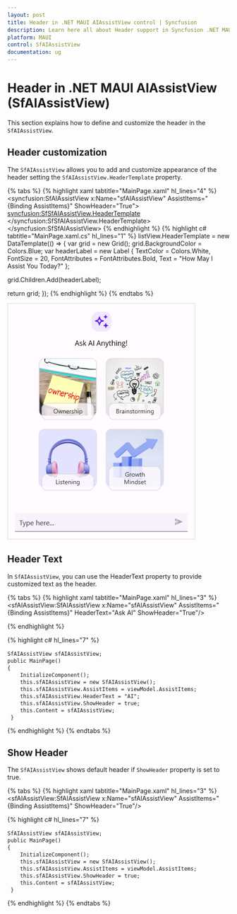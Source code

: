 ```yaml
---
layout: post
title: Header in .NET MAUI AIAssistView control | Syncfusion
description: Learn here all about Header support in Syncfusion .NET MAUI AIAssistView (SfAIAssistView) control and more.
platform: MAUI
control: SfAIAssistView
documentation: ug
---
```


# Header in .NET MAUI AIAssistView (SfAIAssistView)

This section explains how to define and customize the header in the `SfAIAssistView`.

## Header customization

The `SfAIAssistView` allows you to add and customize appearance of the header setting the `SfAIAssistView.HeaderTemplate` property.

{% tabs %}
{% highlight xaml tabtitle="MainPage.xaml" hl_lines="4" %}
    <syncfusion:SfAIAssistView x:Name="sfAIAssistView"
                               AssistItems="{Binding AssistItems}"
                               ShowHeader="True">
        <syncfusion:SfSfAIAssistView.HeaderTemplate>
            <DataTemplate>
              <Grid BackgroundColor="Blue" HeightRequest="100">
                <Label LineBreakMode="NoWrap" Text="How May I Assist You Today?" FontAttributes="Bold"
                       FontSize="20" TextColor="White" HorizontalOptions="Center"   VerticalOptions="Center"/>
              </Grid>
            </DataTemplate>
        </syncfusion:SfSfAIAssistView.HeaderTemplate>
    </syncfusion:SfSfAIAssistView>
</ContentPage>
{% endhighlight %}
{% highlight c# tabtitle="MainPage.xaml.cs" hl_lines="1" %}
listView.HeaderTemplate = new DataTemplate(() =>
{
   var grid = new Grid();
   grid.BackgroundColor = Colors.Blue;
   var headerLabel = new Label
   {
       TextColor = Colors.White,
       FontSize = 20,
       FontAttributes = FontAttributes.Bold,
       Text = "How May I Assist You Today?"
   };

   grid.Children.Add(headerLabel);

   return grid;
});
{% endhighlight %}
{% endtabs %}

![Header View customization in .NET MAUI AI Assist View](Images/maui-aiassistview-header-customization.png)

## Header Text

In `SfAIAssistView`, you can use the HeaderText property to provide customized text as the header.

{% tabs %}
{% highlight xaml tabtitle="MainPage.xaml" hl_lines="3" %}
         <sfAIAssistView:SfAIAssistView x:Name="sfAIAssistView"
                                        AssistItems="{Binding AssistItems}"
                                        HeaderText="Ask AI"
                                        ShowHeader="True"/>  

{% endhighlight %} 

{% highlight c# hl_lines="7" %} 

    SfAIAssistView sfAIAssistView; 
    public MainPage() 
    { 
        InitializeComponent(); 
        this.sfAIAssistView = new SfAIAssistView();
        this.sfAIAssistView.AssistItems = viewModel.AssistItems; 
        this.sfAIAssistView.HeaderText = "AI";
        this.sfAIAssistView.ShowHeader = true;
        this.Content = sfAIAssistView; 
     } 

{% endhighlight %}
{% endtabs %}

## Show Header

The `SfAIAssistView` shows default header if `ShowHeader` property is set to true. 

{% tabs %}
{% highlight xaml tabtitle="MainPage.xaml" hl_lines="3" %}
         <sfAIAssistView:SfAIAssistView x:Name="sfAIAssistView"
                                        AssistItems="{Binding AssistItems}"
                                        ShowHeader="True"/>  

{% highlight c# hl_lines="7" %} 

    SfAIAssistView sfAIAssistView; 
    public MainPage() 
    { 
        InitializeComponent(); 
        this.sfAIAssistView = new SfAIAssistView();
        this.sfAIAssistView.AssistItems = viewModel.AssistItems; 
        this.sfAIAssistView.ShowHeader = true;
        this.Content = sfAIAssistView; 
     } 

{% endhighlight %}
{% endtabs %}
